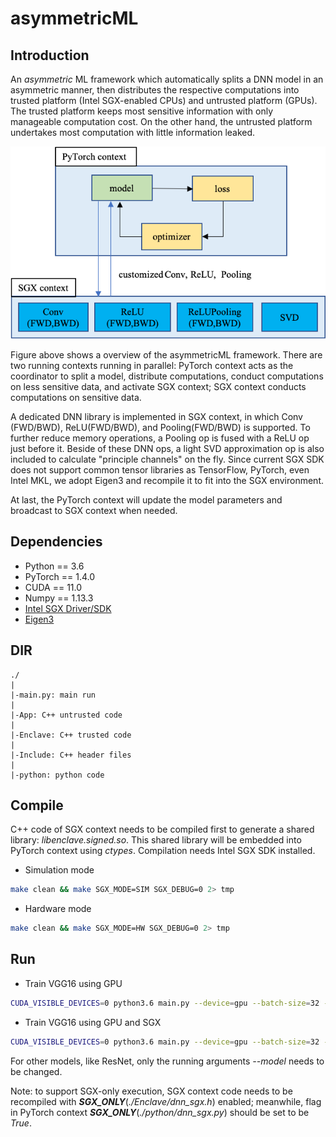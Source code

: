 # asymmetricML

## Introduction
An *asymmetric* ML framework which automatically splits a DNN model in an asymmetric manner, then distributes the respective computations into trusted platform (Intel SGX-enabled CPUs) and untrusted platform (GPUs). The trusted platform keeps most sensitive information with only manageable computation cost. On the other hand, the untrusted platform undertakes most computation with little information leaked.

![asymmetricML Framework](asymDNNImpl.png)

Figure above shows a overview of the asymmetricML framework. There are two running contexts running in parallel: PyTorch context acts as the coordinator to split a model, distribute computations, conduct computations on less sensitive data, and activate SGX context; SGX context conducts computations on sensitive data.

A dedicated DNN library is implemented in SGX context, in which Conv (FWD/BWD), ReLU(FWD/BWD), and Pooling(FWD/BWD) is supported. To further reduce memory operations, a Pooling op is fused with a ReLU op just before it. Beside of these DNN ops, a light SVD approximation op is also included to calculate "principle channels" on the fly. Since current SGX SDK does not support common tensor libraries as TensorFlow, PyTorch, even Intel MKL, we adopt Eigen3 and recompile it to fit into the SGX environment.

At last, the PyTorch context will update the model parameters and broadcast to SGX context when needed.

## Dependencies
- Python == 3.6
- PyTorch == 1.4.0
- CUDA == 11.0
- Numpy == 1.13.3
- [Intel SGX Driver/SDK](https://github.com/intel/linux-sgx)
- [Eigen3](https://gitlab.com/libeigen/eigen/tree/master)

## DIR
```
./
|
|-main.py: main run
|
|-App: C++ untrusted code
|
|-Enclave: C++ trusted code
|
|-Include: C++ header files
|
|-python: python code
```

## Compile
C++ code of SGX context needs to be compiled first to generate a shared library: *libenclave.signed.so*. This shared library will be embedded into PyTorch context using *ctypes*. Compilation needs Intel SGX SDK installed.

- Simulation mode
```bash
make clean && make SGX_MODE=SIM SGX_DEBUG=0 2> tmp
```
- Hardware mode
```bash
make clean && make SGX_MODE=HW SGX_DEBUG=0 2> tmp
```

## Run
- Train VGG16 using GPU
```bash
CUDA_VISIBLE_DEVICES=0 python3.6 main.py --device=gpu --batch-size=32 --model=vgg16 --dataset=imagenet
```

- Train VGG16 using GPU and SGX
```bash
CUDA_VISIBLE_DEVICES=0 python3.6 main.py --device=gpu --batch-size=32 --model=vgg16 --dataset=imagenet --sgx
```

For other models, like ResNet, only the running arguments *--model* needs to be changed.

Note: to support SGX-only execution, SGX context code needs to be recompiled with ***SGX_ONLY***(*./Enclave/dnn_sgx.h*) enabled; meanwhile, flag in PyTorch context ***SGX_ONLY***(*./python/dnn_sgx.py*) should be set to be *True*.